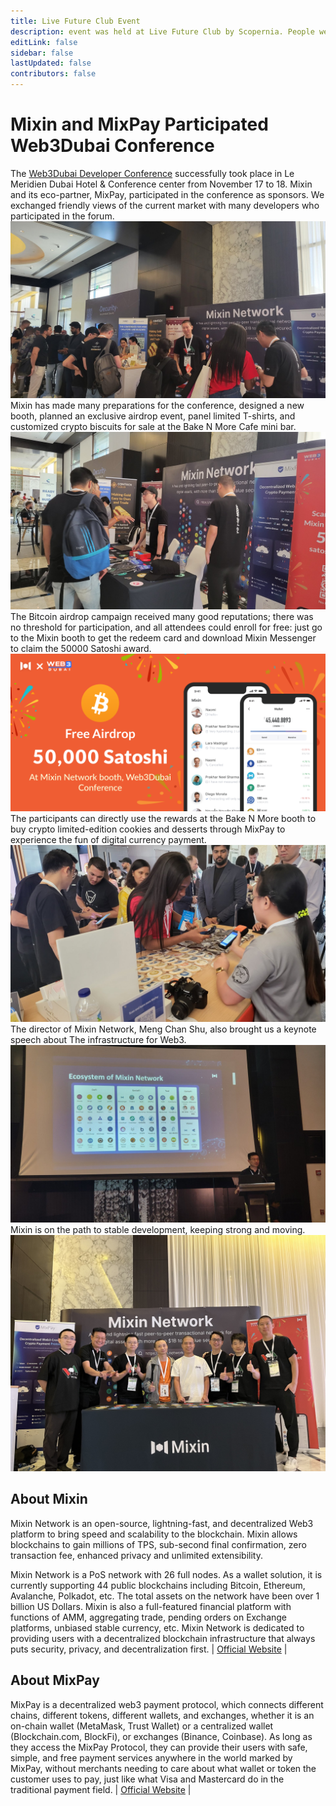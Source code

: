 ```yaml
---
title: Live Future Club Event
description: event was held at Live Future Club by Scopernia. People were gathering together to share their thoughts about crypto. Scopernia expressed that they are looking at launching a web3 portal called Imagine3.
editLink: false
sidebar: false
lastUpdated: false
contributors: false
---
```


# Mixin and MixPay Participated Web3Dubai Conference
The [Web3Dubai Developer Conference](https://www.web3dubai.org) successfully took place in Le Meridien Dubai Hotel & Conference center from November 17 to 18. Mixin and its eco-partner, MixPay, participated in the conference as sponsors. We exchanged friendly views of the current market with many developers who participated in the forum. 
![day1](./day1-3.JPG)
Mixin has made many preparations for the conference, designed a new booth, planned an exclusive airdrop event, panel limited T-shirts, and customized crypto biscuits for sale at the Bake N More Cafe mini bar.
![booth](./day1.JPG)
The Bitcoin airdrop campaign received many good reputations; there was no threshold for participation, and all attendees could enroll for free: just go to the Mixin booth to get the redeem card and download Mixin Messenger to claim the 50000 Satoshi award.  
![airdrop](./AirdropTwitter.png)
The participants can directly use the rewards at the Bake N More booth to buy crypto limited-edition cookies and desserts through MixPay to experience the fun of digital currency payment. 
![cookies](./day1-2.JPG)
The director of Mixin Network, Meng Chan Shu, also brought us a keynote speech about The infrastructure for Web3.
![keynote](./keynote2.jpg)
Mixin is on the path to stable development, keeping strong and moving.
![end](./web3end.jpg)

## About Mixin
Mixin Network is an open-source, lightning-fast, and decentralized Web3 platform to bring speed and scalability to the blockchain. Mixin allows blockchains to gain millions of TPS, sub-second final confirmation, zero transaction fee, enhanced privacy and unlimited extensibility.

Mixin Network is a PoS network with 26 full nodes. As a wallet solution, it is currently supporting 44 public blockchains including Bitcoin, Ethereum, Avalanche, Polkadot, etc. The total assets on the network have been over 1 billion US Dollars. Mixin is also a full-featured financial platform with functions of AMM, aggregating trade, pending orders on Exchange platforms, unbiased stable currency, etc. Mixin Network is dedicated to providing users with a decentralized blockchain infrastructure that always puts security, privacy, and decentralization first. 
| [Official Website](https://mixin.one/) | 

## About MixPay 

MixPay is a decentralized web3 payment protocol, which connects different chains, different tokens, different wallets, and exchanges, whether it is an on-chain wallet (MetaMask, Trust Wallet) or a centralized wallet (Blockchain.com, BlockFi), or exchanges (Binance, Coinbase). As long as they access the MixPay Protocol, they can provide their users with safe, simple, and free payment services anywhere in the world marked by MixPay, without merchants needing to care about what wallet or token the customer uses to pay, just like what Visa and Mastercard do in the traditional payment field. 
| [Official Website](https://mixpay.me/) |